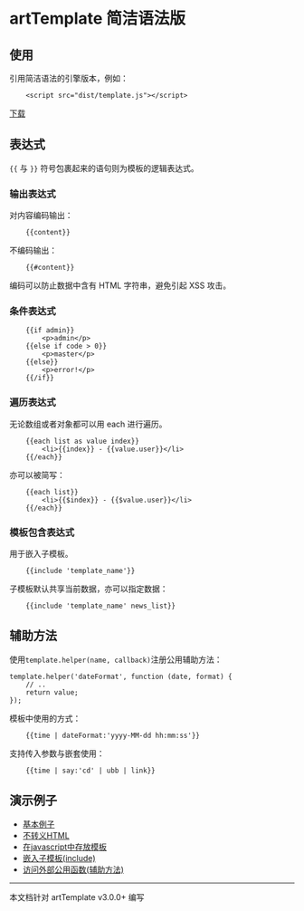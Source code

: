 # artTemplate 简洁语法版

## 使用

引用简洁语法的引擎版本，例如：
```
    <script src="dist/template.js"></script>
```
 [下载](https://raw.github.com/aui/artTemplate/master/dist/template.js)

## 表达式

``{{`` 与 ``}}`` 符号包裹起来的语句则为模板的逻辑表达式。

### 输出表达式

对内容编码输出：
```
    {{content}}
```
不编码输出：
```
    {{#content}}
```
编码可以防止数据中含有 HTML 字符串，避免引起 XSS 攻击。

### 条件表达式
```
    {{if admin}}
		<p>admin</p>
    {{else if code > 0}}
    	<p>master</p>
    {{else}}
        <p>error!</p>
    {{/if}}
```
### 遍历表达式

无论数组或者对象都可以用 each 进行遍历。
```
    {{each list as value index}}
        <li>{{index}} - {{value.user}}</li>
    {{/each}}
```
亦可以被简写：
```
    {{each list}}
        <li>{{$index}} - {{$value.user}}</li>
    {{/each}}
```
### 模板包含表达式

用于嵌入子模板。
```
    {{include 'template_name'}}
```
子模板默认共享当前数据，亦可以指定数据：
```
    {{include 'template_name' news_list}}
```
## 辅助方法

使用``template.helper(name, callback)``注册公用辅助方法：

```
template.helper('dateFormat', function (date, format) {
    // ..
    return value;
});
```

模板中使用的方式：
```
    {{time | dateFormat:'yyyy-MM-dd hh:mm:ss'}}
```
支持传入参数与嵌套使用：
```
    {{time | say:'cd' | ubb | link}}
```
##	演示例子

*	[基本例子](http://aui.github.io/artTemplate/demo/basic.html)
*	[不转义HTML](http://aui.github.io/artTemplate/demo/no-escape.html)
*	[在javascript中存放模板](http://aui.github.io/artTemplate/demo/compile.html)
*	[嵌入子模板(include)](http://aui.github.io/artTemplate/demo/include.html)
*	[访问外部公用函数(辅助方法)](http://aui.github.io/artTemplate/demo/helper.html)

----------------------------------------------

本文档针对 artTemplate v3.0.0+ 编写
